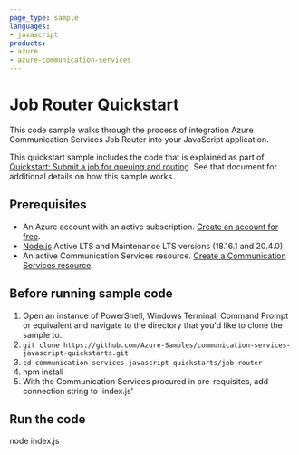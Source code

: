 ```yaml
---
page_type: sample
languages:
- javascript
products:
- azure
- azure-communication-services
---
```


# Job Router Quickstart

This code sample walks through the process of integration Azure Communication Services Job Router into your JavaScript application.

This quickstart sample includes the code that is explained as part of [Quickstart: Submit a job for queuing and routing](https://learn.microsoft.com/azure/communication-services/quickstarts/router/get-started-router?pivots=programming-language-javascript). See that document for additional details on how this sample works.

## Prerequisites

- An Azure account with an active subscription. [Create an account for free](https://azure.microsoft.com/free/?WT.mc_id=A261C142F).
- [Node.js](https://nodejs.org/en/) Active LTS and Maintenance LTS versions (18.16.1 and 20.4.0)
- An active Communication Services resource. [Create a Communication Services resource](https://docs.microsoft.com/azure/communication-services/quickstarts/create-communication-resource).

## Before running sample code

1. Open an instance of PowerShell, Windows Terminal, Command Prompt or equivalent and navigate to the directory that you'd like to clone the sample to.
2. `git clone https://github.com/Azure-Samples/communication-services-javascript-quickstarts.git`
3. `cd communication-services-javascript-quickstarts/job-router`
4. npm install
5. With the Communication Services procured in pre-requisites, add connection string to 'index.js'

## Run the code

node index.js
